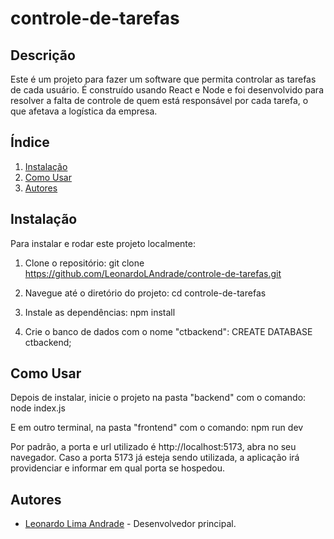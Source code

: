 # controle-de-tarefas

## Descrição

Este é um projeto para fazer um software que permita controlar as tarefas de cada usuário. É construído usando React e Node e foi desenvolvido para resolver a falta de controle de quem está responsável por cada tarefa, o que afetava a logística da empresa.

## Índice

1. [Instalação](#instalação)
2. [Como Usar](#como-usar)
3. [Autores](#autores)

## Instalação

Para instalar e rodar este projeto localmente:

1. Clone o repositório:
   git clone https://github.com/LeonardoLAndrade/controle-de-tarefas.git

2. Navegue até o diretório do projeto:
   cd controle-de-tarefas

3. Instale as dependências:
   npm install

4. Crie o banco de dados com o nome "ctbackend":
   CREATE DATABASE ctbackend;

## Como Usar

Depois de instalar, inicie o projeto na pasta "backend" com o comando:
node index.js

E em outro terminal, na pasta "frontend" com o comando:
npm run dev

Por padrão, a porta e url utilizado é http://localhost:5173, abra no seu navegador. Caso a porta 5173 já esteja sendo utilizada, a aplicação irá providenciar e informar em qual porta se hospedou.

## Autores

- [Leonardo Lima Andrade](https://github.com/LeonardoLAndrade) - Desenvolvedor principal.
